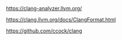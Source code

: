 https://clang-analyzer.llvm.org/

https://clang.llvm.org/docs/ClangFormat.html

https://github.com/ccock/clang